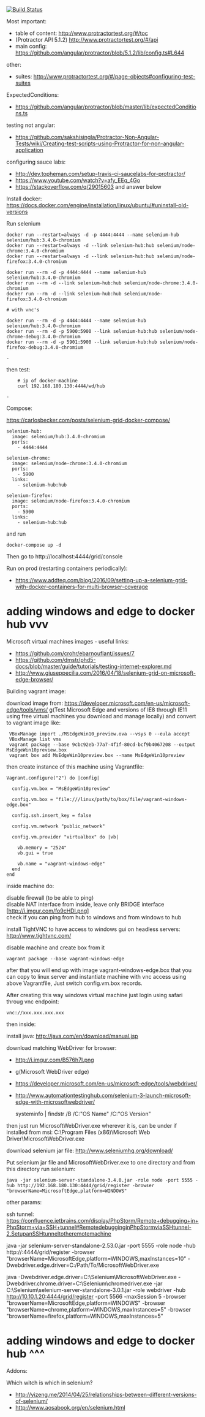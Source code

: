 [![Build Status](https://travis-ci.org/stopsopa/research-protractor.svg?branch=master)](https://travis-ci.org/stopsopa/research-protractor)

Most important:

- table of content: http://www.protractortest.org/#/toc
- (Protractor API 5.1.2) http://www.protractortest.org/#/api 
- main config: https://github.com/angular/protractor/blob/5.1.2/lib/config.ts#L644

other:

- suites: http://www.protractortest.org/#/page-objects#configuring-test-suites

ExpectedConditions:

- https://github.com/angular/protractor/blob/master/lib/expectedConditions.ts
    
testing not angular:
    
- https://github.com/sakshisingla/Protractor-Non-Angular-Tests/wiki/Creating-test-scripts-using-Protractor-for-non-angular-application

configuring sauce labs:

- http://dev.topheman.com/setup-travis-ci-saucelabs-for-protractor/
- https://www.youtube.com/watch?v=afy_EEq_4Go
- https://stackoverflow.com/q/29015603  and answer below

Install docker: https://docs.docker.com/engine/installation/linux/ubuntu/#uninstall-old-versions

Run selenium


    docker run --restart=always -d -p 4444:4444 --name selenium-hub selenium/hub:3.4.0-chromium
    docker run --restart=always -d --link selenium-hub:hub selenium/node-chrome:3.4.0-chromium
    docker run --restart=always -d --link selenium-hub:hub selenium/node-firefox:3.4.0-chromium
       
    docker run --rm -d -p 4444:4444 --name selenium-hub selenium/hub:3.4.0-chromium
    docker run --rm -d --link selenium-hub:hub selenium/node-chrome:3.4.0-chromium
    docker run --rm -d --link selenium-hub:hub selenium/node-firefox:3.4.0-chromium
    
    # with vnc's
    
    docker run --rm -d -p 4444:4444 --name selenium-hub selenium/hub:3.4.0-chromium
    docker run --rm -d -p 5900:5900 --link selenium-hub:hub selenium/node-chrome-debug:3.4.0-chromium
    docker run --rm -d -p 5901:5900 --link selenium-hub:hub selenium/node-firefox-debug:3.4.0-chromium
    
    -
    
then test:
    
    
        # ip of docker-machine
        curl 192.168.180.130:4444/wd/hub
     
    -
    
Compose:

https://carlosbecker.com/posts/selenium-grid-docker-compose/



    selenium-hub:
      image: selenium/hub:3.4.0-chromium
      ports:
        - 4444:4444
    
    selenium-chrome:
      image: selenium/node-chrome:3.4.0-chromium
      ports:
        - 5900
      links:
        - selenium-hub:hub
    
    selenium-firefox:
      image: selenium/node-firefox:3.4.0-chromium
      ports:
        - 5900
      links:
        - selenium-hub:hub
        
and run
            
            
    docker-compose up -d

Then go to http://localhost:4444/grid/console
    
Run on prod (restarting containers periodically):

- https://www.addteq.com/blog/2016/09/setting-up-a-selenium-grid-with-docker-containers-for-multi-browser-coverage

# adding windows and edge to docker hub vvv

Microsoft virtual machines images - useful links:

- https://github.com/crohr/ebarnouflant/issues/7
- https://github.com/dmstr/phd5-docs/blob/master/guide/tutorials/testing-internet-explorer.md
- http://www.giuseppecilia.com/2016/04/18/selenium-grid-on-microsoft-edge-browser/

Building vagrant image:
    
download image from:
https://developer.microsoft.com/en-us/microsoft-edge/tools/vms/
g(Test Microsoft Edge and versions of IE8 through IE11 using free virtual machines you download and manage locally)
and convert to vagrant image like:



     VBoxManage import ./MSEdgeWin10_preview.ova --vsys 0 --eula accept
     VBoxManage list vms
     vagrant package --base 9cbc92eb-77a7-4f1f-80cd-bcf9b4067208 --output MsEdgeWin10preview.box
     vagrant box add MsEdgeWin10preview.box --name MsEdgeWin10preview     
     
     
then create instance of this machine using Vagrantfile:
     
     
     
    Vagrant.configure("2") do |config|
            
      config.vm.box = "MsEdgeWin10preview"
      
      config.vm.box = "file:///linux/path/to/box/file/vagrant-windows-edge.box"
    
      config.ssh.insert_key = false  
    
      config.vm.network "public_network"
    
      config.vm.provider "virtualbox" do |vb|
    
        vb.memory = "2524"
        vb.gui = true
        
        vb.name = "vagrant-windows-edge"
      end
    end
     
inside machine do:     
     
disable firewall (to be able to ping)  
disable NAT interface from inside, leave only BRIDGE interface [http://i.imgur.com/fo9cHDl.png]  
check if you can ping from hub to windows and from windows to hub

install TightVNC to have access to windows gui on headless servers: http://www.tightvnc.com/

disable machine and create box from it


    vagrant package --base vagrant-windows-edge
    
after that you will end up with image vagrant-windows-edge.box that you can copy to linux server and 
instantiate machine with vnc access using above Vagrantfile, Just switch config.vm.box records.

After creating this way windows virtual machine just login using safari throug vnc endpoint:



    vnc://xxx.xxx.xxx.xxx
    
then inside:

install java: http://java.com/en/download/manual.jsp

download matching WebDriver for browser: 
- http://i.imgur.com/B576h7l.png
- g(Microsoft WebDriver edge) 
- https://developer.microsoft.com/en-us/microsoft-edge/tools/webdriver/
- http://www.automationtestinghub.com/selenium-3-launch-microsoft-edge-with-microsoftwebdriver/



    systeminfo | findstr /B /C:"OS Name" /C:"OS Version"

    
     
then just run MicrosoftWebDriver.exe wherever it is, can be under if installed from msi:
C:\\Program Files (x86)\\Microsoft Web Driver\\MicrosoftWebDriver.exe

download selenium jar file:
http://www.seleniumhq.org/download/

Put selenium jar file and MicrosoftWebDriver.exe to one directory and from this directory run selenium:



    java -jar selenium-server-standalone-3.4.0.jar -role node -port 5555 -hub http://192.168.180.130:4444/grid/register -browser "browserName=MicrosoftEdge,platform=WINDOWS"
    

     
other params:  
   
ssh tunnel: 
   https://confluence.jetbrains.com/display/PhpStorm/Remote+debugging+in+PhpStorm+via+SSH+tunnel#RemotedebugginginPhpStormviaSSHtunnel-2.SetupanSSHtunneltotheremotemachine
     
java -jar selenium-server-standalone-2.53.0.jar -port 5555 -role node -hub http://<host>:4444/grid/register -browser "browserName=MicrosoftEdge,platform=WINDOWS,maxInstances=10" -Dwebdriver.edge.driver=C:/Path/To/MicrosoftWebDriver.exe
     
java -Dwebdriver.edge.driver=C:\Selenium\MicrosoftWebDriver.exe -Dwebdriver.chrome.driver=C:\Selenium\chromedriver.exe -jar C:\Selenium\selenium-server-standalone-3.0.1.jar -role webdriver -hub http://10.10.1.20:4444/grid/register -port 5566 -maxSession 5 -browser "browserName=MicrosoftEdge,platform=WINDOWS" -browser "browserName=chrome,platform=WINDOWS,maxInstances=5" -browser "browserName=firefox,platform=WINDOWS,maxInstances=5"     
     
# adding windows and edge to docker hub ^^^

Addons:

Which witch is which in selenium? 

- http://yizeng.me/2014/04/25/relationships-between-different-versions-of-selenium/
- http://www.aosabook.org/en/selenium.html

